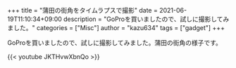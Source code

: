 +++
title = "蒲田の街角をタイムラプスで撮影"
date = 2021-06-19T11:10:34+09:00
description = "GoProを買いましたので、試しに撮影してみました。"
categories = ["Misc"]
author = "kazu634"
tags = ["gadget"]
+++

GoProを買いましたので、試しに撮影してみました。蒲田の街角の様子です。

{{< youtube JKTHvwXbnQo >}}

